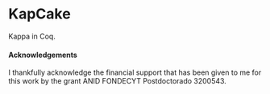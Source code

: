 # KapCake

Kappa in Coq.

#### Acknowledgements

I thankfully acknowledge the financial support
that has been given to me for this work by the grant
ANID FONDECYT Postdoctorado 3200543.
